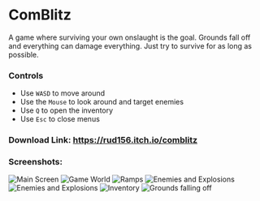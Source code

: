 # ComBlitz
A game where surviving your own onslaught is the goal. Grounds fall off and everything can damage everything. Just try to survive for as long as possible.

### Controls
- Use `WASD` to move around
- Use the `Mouse` to look around and target enemies
- Use `Q` to open the inventory
- Use `Esc` to close menus

### Download Link: https://rud156.itch.io/comblitz


### Screenshots:
![Main Screen](./Screenshots/Shot_1.png)
![Game World](./Screenshots/Shot_2.png)
![Ramps](./Screenshots/Shot_3.png)
![Enemies and Explosions](./Screenshots/Shot_4.png)
![Enemies and Explosions](./Screenshots/Shot_5.png)
![Inventory](./Screenshots/Shot_6.png)
![Grounds falling off](./Screenshots/Shot_7.png)